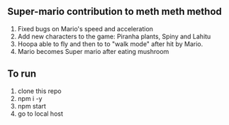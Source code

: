 ## Super-mario contribution to meth meth method

1. Fixed bugs on Mario's speed and acceleration
2. Add new characters to the game: Piranha plants, Spiny and Lahitu
3. Hoopa able to fly and then to to "walk mode" after hit by Mario.
4. Mario becomes Super mario after eating mushroom


## To run
1. clone this repo
2. npm i -y
3. npm start
4. go to local host
